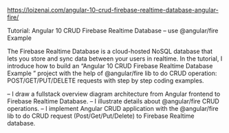 https://loizenai.com/angular-10-crud-firebase-realtime-database-angular-fire/

Tutorial: Angular 10 CRUD Firebase Realtime Database – use @angular/fire Example

The Firebase Realtime Database is a cloud-hosted NoSQL database that lets you store and sync data between your users in realtime. In the tutorial, I introduce how to build an “Angular 10 CRUD Firebase Realtime Database Example ” project with the help of @angular/fire lib to do CRUD operation: POST/GET/PUT/DELETE requests with step by step coding examples.

– I draw a fullstack overview diagram architecture from Angular frontend to Firebase Realtime Database.
– I illustrate details about @angular/fire CRUD operations.
– I implement Angular CRUD application with the @angular/fire lib to do CRUD request (Post/Get/Put/Delete) to Firebase Realtime database.
